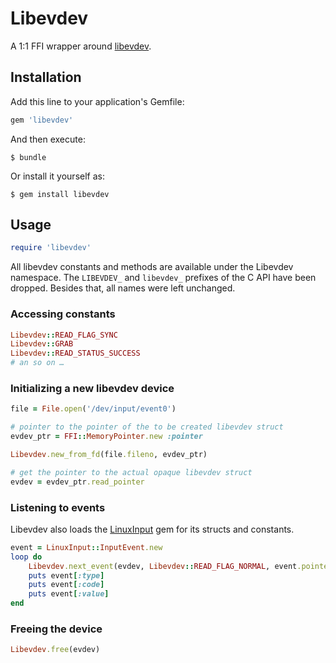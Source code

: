 # Libevdev

A 1:1 FFI wrapper around [libevdev](http://www.freedesktop.org/software/libevdev/doc/1.4.3/libevdev_8h.html).

## Installation

Add this line to your application's Gemfile:

```ruby
gem 'libevdev'
```

And then execute:

    $ bundle

Or install it yourself as:

    $ gem install libevdev

## Usage

```ruby
require 'libevdev'
```

All libevdev constants and methods are available under the Libevdev namespace.
The `LIBEVDEV_` and `libevdev_` prefixes of the C API have been dropped.
Besides that, all names were left unchanged.

### Accessing constants

```ruby
Libevdev::READ_FLAG_SYNC
Libevdev::GRAB
Libevdev::READ_STATUS_SUCCESS
# an so on …
```

### Initializing a new libevdev device

```ruby
file = File.open('/dev/input/event0')

# pointer to the pointer of the to be created libevdev struct
evdev_ptr = FFI::MemoryPointer.new :pointer

Libevdev.new_from_fd(file.fileno, evdev_ptr)

# get the pointer to the actual opaque libevdev struct
evdev = evdev_ptr.read_pointer
```

### Listening to events

Libevdev also loads the [LinuxInput](https://github.com/christopheraue/ruby-linux_input)
gem for its structs and constants.

```ruby
event = LinuxInput::InputEvent.new
loop do
    Libevdev.next_event(evdev, Libevdev::READ_FLAG_NORMAL, event.pointer)
    puts event[:type]
    puts event[:code]
    puts event[:value]
end
```

### Freeing the device

```ruby
Libevdev.free(evdev)
```